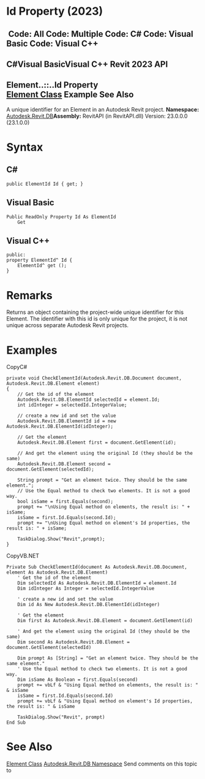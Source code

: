 # Id Property (2023)

﻿
 Code: All Code: Multiple Code: C# Code: Visual Basic Code: Visual C++   
---  
C#Visual BasicVisual C++
Revit 2023 API  
---  
Element..::..Id Property   
[Element Class](eb16114f-69ea-f4de-0d0d-f7388b105a16.md "Element Class") Example See Also  
---  
A unique identifier for an Element in an Autodesk Revit project. 
**Namespace:** [Autodesk.Revit.DB](87546ba7-461b-c646-cbb1-2cb8f5bff8b2.md "Autodesk.Revit.DB Namespace")**Assembly:** RevitAPI (in RevitAPI.dll) Version: 23.0.0.0 (23.1.0.0)
# Syntax
C#  
---  
```text
public ElementId Id { get; }
```
  
Visual Basic  
---  
```text
Public ReadOnly Property Id As ElementId
	Get
```
  
Visual C++  
---  
```text
public:
property ElementId^ Id {
	ElementId^ get ();
}
```
  
# Remarks
Returns an object containing the project-wide unique identifier for this Element. The identifier with this id is only unique for the project, it is not unique across separate Autodesk Revit projects. 
# Examples
CopyC#
```text
private void CheckElementId(Autodesk.Revit.DB.Document document, Autodesk.Revit.DB.Element element)
{
    // Get the id of the element
    Autodesk.Revit.DB.ElementId selectedId = element.Id;
    int idInteger = selectedId.IntegerValue;

    // create a new id and set the value
    Autodesk.Revit.DB.ElementId id = new Autodesk.Revit.DB.ElementId(idInteger);

    // Get the element 
    Autodesk.Revit.DB.Element first = document.GetElement(id);

    // And get the element using the original Id (they should be the same)
    Autodesk.Revit.DB.Element second = document.GetElement(selectedId);

    String prompt = "Get an element twice. They should be the same element.";
    // Use the Equal method to check two elements. It is not a good way.
    bool isSame = first.Equals(second);
    prompt += "\nUsing Equal method on elements, the result is: " + isSame;
    isSame = first.Id.Equals(second.Id);
    prompt += "\nUsing Equal method on element's Id properties, the result is: " + isSame;

    TaskDialog.Show("Revit",prompt);
}
```

CopyVB.NET
```text
Private Sub CheckElementId(document As Autodesk.Revit.DB.Document, element As Autodesk.Revit.DB.Element)
    ' Get the id of the element
    Dim selectedId As Autodesk.Revit.DB.ElementId = element.Id
    Dim idInteger As Integer = selectedId.IntegerValue

    ' create a new id and set the value
    Dim id As New Autodesk.Revit.DB.ElementId(idInteger)

    ' Get the element 
    Dim first As Autodesk.Revit.DB.Element = document.GetElement(id)

    ' And get the element using the original Id (they should be the same)
    Dim second As Autodesk.Revit.DB.Element = document.GetElement(selectedId)

    Dim prompt As [String] = "Get an element twice. They should be the same element."
    ' Use the Equal method to check two elements. It is not a good way.
    Dim isSame As Boolean = first.Equals(second)
    prompt += vbLf & "Using Equal method on elements, the result is: " & isSame
    isSame = first.Id.Equals(second.Id)
    prompt += vbLf & "Using Equal method on element's Id properties, the result is: " & isSame

    TaskDialog.Show("Revit", prompt)
End Sub
```

# See Also
[Element Class](eb16114f-69ea-f4de-0d0d-f7388b105a16.md "Element Class")
[Autodesk.Revit.DB Namespace](87546ba7-461b-c646-cbb1-2cb8f5bff8b2.md "Autodesk.Revit.DB Namespace")
Send comments on this topic to 